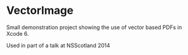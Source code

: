 VectorImage
===========

Small demonstration project showing the use of vector based PDFs in Xcode 6.

Used in part of a talk at NSScotland 2014
